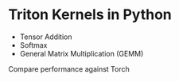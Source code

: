 # Triton Kernels in Python
 - Tensor Addition
 - Softmax
 - General Matrix Multiplication (GEMM)

Compare performance against Torch